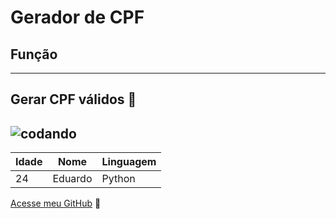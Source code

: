 # Gerador de CPF 
## Função
---
 Gerar CPF válidos :abacus:	
---    
![codando](https://github.com/user-attachments/assets/7b3ad712-7933-4685-b6ac-2ba7b7fc2636)
---
Idade | Nome | Linguagem
---|---|---
24 | Eduardo | Python

[Acesse meu GitHub](https://github.com/eduardo-cantos?tab=repositories)
🖖
